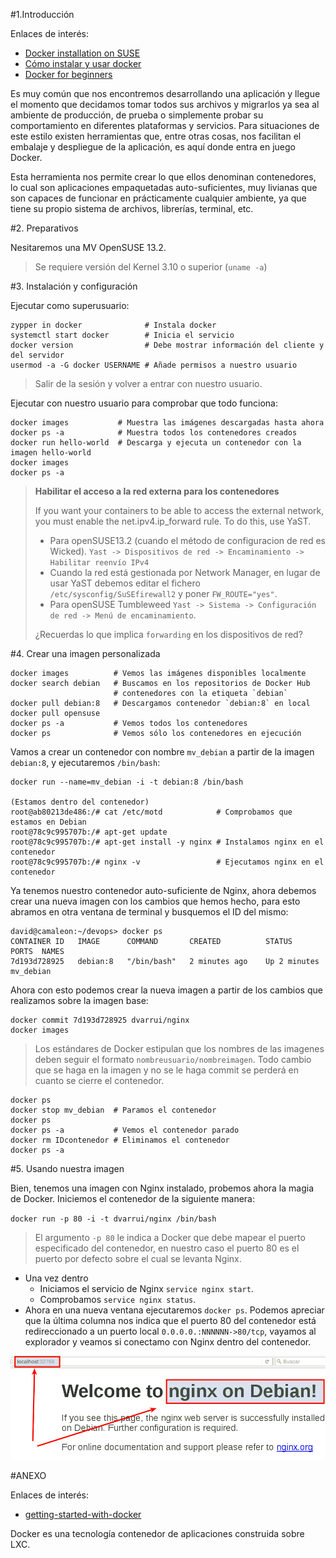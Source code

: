 
#1.Introducción

Enlaces de interés:
* [Docker installation on SUSE](https://docs.docker.com/engine/installation/linux/SUSE)
* [Cómo instalar y usar docker](http://codehero.co/como-instalar-y-usar-docker/)
* [Docker for beginners](http://prakhar.me/docker-curriculum/)

Es muy común que nos encontremos desarrollando una aplicación y llegue 
el momento que decidamos tomar todos sus archivos y migrarlos ya sea al 
ambiente de producción, de prueba o simplemente probar su comportamiento 
en diferentes plataformas y servicios. Para situaciones de este estilo 
existen herramientas que, entre otras cosas, nos facilitan el embalaje 
y despliegue de la aplicación, es aquí donde entra en juego Docker.

Esta herramienta nos permite crear lo que ellos denominan contenedores, 
lo cual son aplicaciones empaquetadas auto-suficientes, muy livianas
 que son capaces de funcionar en prácticamente cualquier ambiente, 
 ya que tiene su propio sistema de archivos, librerías, terminal, etc. 

#2. Preparativos

Nesitaremos una MV OpenSUSE 13.2.

> Se requiere versión del Kernel 3.10 o superior (`uname -a`)

#3. Instalación y configuración

Ejecutar como superusuario:
```
zypper in docker              # Instala docker
systemctl start docker        # Inicia el servicio
docker version                # Debe mostrar información del cliente y del servidor
usermod -a -G docker USERNAME # Añade permisos a nuestro usuario
```

> Salir de la sesión y volver a entrar con nuestro usuario.

Ejecutar con nuestro usuario para comprobar que todo funciona:
``` 
docker images           # Muestra las imágenes descargadas hasta ahora
docker ps -a            # Muestra todos los contenedores creados
docker run hello-world  # Descarga y ejecuta un contenedor con la imagen hello-world
docker images
docker ps -a
``` 

> **Habilitar el acceso a la red externa para los contenedores**
>
> If you want your containers to be able to access the external network, 
you must enable the net.ipv4.ip_forward rule. To do this, use YaST.
>
> * Para openSUSE13.2 (cuando el método de configuracion de red es Wicked).
`Yast -> Dispositivos de red -> Encaminamiento -> Habilitar reenvío IPv4`
> * Cuando la red está gestionada por Network Manager, en lugar de usar YaST 
debemos editar el fichero `/etc/sysconfig/SuSEfirewall2` y poner `FW_ROUTE="yes"`.
> * Para openSUSE Tumbleweed `Yast -> Sistema -> Configuración de red -> Menú de encaminamiento`.
>
> ¿Recuerdas lo que implica `forwarding` en los dispositivos de red?

#4. Crear una imagen personalizada

```
docker images          # Vemos las imágenes disponibles localmente
docker search debian   # Buscamos en los repositorios de Docker Hub
                       # contenedores con la etiqueta `debian`
docker pull debian:8   # Descargamos contenedor `debian:8` en local
docker pull opensuse
docker ps -a           # Vemos todos los contenedores
docker ps              # Vemos sólo los contenedores en ejecución
``` 

Vamos a crear un contenedor con nombre `mv_debian` a partir de la imagen `debian:8`, y ejecutaremos `/bin/bash`: 
```
docker run --name=mv_debian -i -t debian:8 /bin/bash

(Estamos dentro del contenedor)
root@ab80213de486:/# cat /etc/motd            # Comprobamos que estamos en Debian
root@78c9c995707b:/# apt-get update
root@78c9c995707b:/# apt-get install -y nginx # Instalamos nginx en el contenedor
root@78c9c995707b:/# nginx -v                 # Ejecutamos nginx en el contenedor
```

Ya tenemos nuestro contenedor auto-suficiente de Nginx, ahora debemos 
crear una nueva imagen con los cambios que hemos hecho, para esto
 abramos en otra ventana de terminal y busquemos el ID del mismo:

```
david@camaleon:~/devops> docker ps
CONTAINER ID   IMAGE      COMMAND       CREATED          STATUS         PORTS  NAMES
7d193d728925   debian:8   "/bin/bash"   2 minutes ago    Up 2 minutes          mv_debian
``` 

Ahora con esto podemos crear la nueva imagen a partir de los cambios que realizamos sobre la imagen base:
```
docker commit 7d193d728925 dvarrui/nginx
docker images
``` 

> Los estándares de Docker estipulan que los nombres de las imagenes deben 
seguir el formato `nombreusuario/nombreimagen`.
> Todo cambio que se haga en la imagen y no se le haga commit se perderá en cuanto se cierre el contenedor. 

```
docker ps 
docker stop mv_debian  # Paramos el contenedor
docker ps 
docker ps -a           # Vemos el contenedor parado
docker rm IDcontenedor # Eliminamos el contenedor
docker ps -a 
```

#5. Usando nuestra imagen

Bien, tenemos una imagen con Nginx instalado, probemos ahora la magia de Docker. 
Iniciemos el contenedor de la siguiente manera:

`docker run -p 80 -i -t dvarrui/nginx /bin/bash`

> El argumento `-p 80` le indica a Docker que debe mapear el puerto especificado 
del contenedor, en nuestro caso el puerto 80 es el puerto por defecto 
sobre el cual se levanta Nginx. 

* Una vez dentro
    * Iniciamos el servicio de Nginx `service nginx start`.
    * Comprobamos `service nginx status`.
* Ahora en una nueva ventana ejecutaremos `docker ps`. Podemos apreciar 
que la última columna nos indica que el puerto 80 del contenedor 
está redireccionado a un puerto local `0.0.0.0.:NNNNNN->80/tcp`, vayamos al explorador 
y veamos si conectamo con Nginx dentro del contenedor.

![docker-url-nginx.png](./files/docker-url-nginx.png)



#ANEXO

Enlaces de interés:
* [getting-started-with-docker](http://www.linux.com/news/enterprise/systems-management/873287-getting-started-with-docker)

Docker es una tecnología contenedor de aplicaciones construida sobre LXC.

